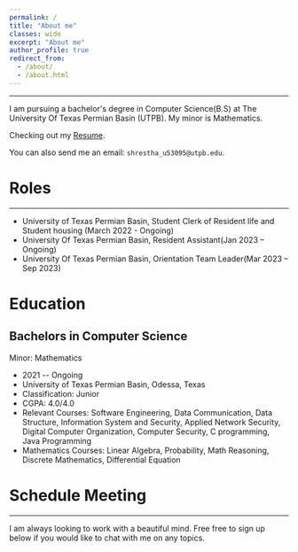 ```yaml
---
permalink: /
title: "About me"
classes: wide
excerpt: "About me"
author_profile: true
redirect_from: 
  - /about/
  - /about.html
---
```

------------

<!--  I'm a passionate computer science student on a journey to explore the exciting realms of technology. Currently pursuing my degree in computer science, I have a keen interest in [specific areas of interest, e.g., machine learning, web development, algorithms]. -->


I am pursuing a bachelor's degree in Computer Science(B.S) at The University Of Texas Permian Basin (UTPB). My minor is Mathematics. 

Checking out my [Resume](https://usha901.github.io/Usha_Shrestha_Resume.pdf).

You can also send me an email: ```shrestha_u53095@utpb.edu```. 


# Roles
------------
* University of Texas Permian Basin, Student Clerk of Resident life and Student housing (March 2022 - Ongoing)
* University Of Texas Permian Basin, Resident Assistant(Jan 2023 – Ongoing)
* University Of Texas Permian Basin, Orientation Team Leader(Mar 2023 – Sep 2023)


# Education
## Bachelors in Computer Science
Minor: Mathematics

  * 2021 -- Ongoing
  * University of Texas Permian Basin, Odessa, Texas
  * Classification: Junior
  * CGPA: 4.0/4.0
  * Relevant Courses: Software Engineering, Data Communication, Data Structure, Information System and Security, Applied Network Security, Digital Computer Organization, Computer Security, C programming, Java Programming
  * Mathematics Courses: Linear Algebra, Probability, Math Reasoning, Discrete Mathematics, Differential Equation


# Schedule Meeting
------------

<p>I am always looking to work with a beautiful mind.
Free free to sign up below if you would like to chat with me on any topics.</p>
<!-- Calendly inline widget begin -->
<div class="calendly-inline-widget" data-url="https://calendly.com/shrestha_u53095" style="min-width:320px;height:630px; padding-left: 0px;"></div>
<script type="text/javascript" src="https://assets.calendly.com/assets/external/widget.js" async></script>
<!-- Calendly inline widget end -->
